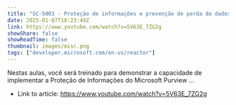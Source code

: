 ```yaml
---
title: "SC-5003 - Proteção de informações e prevenção de perda de dados com Purview - Parte 2"
date: 2025-01-07T18:23:49Z
link: https://www.youtube.com/watch?v=5V63E_7ZG2g
showShare: false
showReadTime: false
thumbnail: images/misc.png
tags: ["developer.microsoft.com/en-us/reactor"]
---
```

Nestas aulas, você será treinado para demonstrar a capacidade de implementar a Proteção de Informações do Microsoft Purview ...

- Link to article: https://www.youtube.com/watch?v=5V63E_7ZG2g